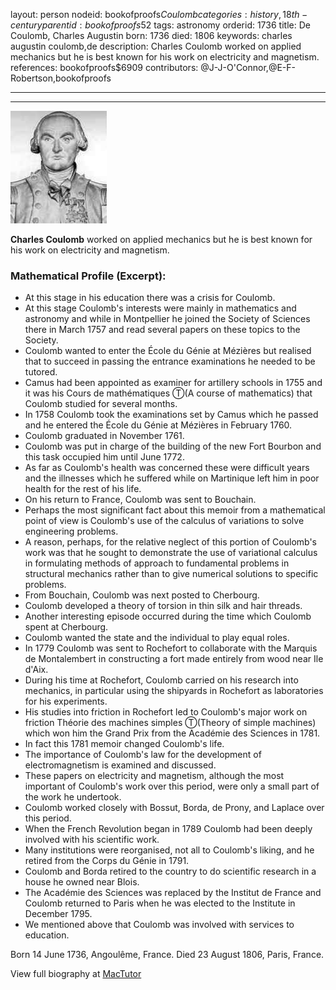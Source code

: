 layout: person
nodeid: bookofproofs$Coulomb
categories: history,18th-century
parentid: bookofproofs$52
tags: astronomy
orderid: 1736
title: De Coulomb, Charles Augustin
born: 1736
died: 1806
keywords: charles augustin coulomb,de
description: Charles Coulomb worked on applied mechanics but he is best known for his work on electricity and magnetism.
references: bookofproofs$6909
contributors: @J-J-O'Connor,@E-F-Robertson,bookofproofs

---



---

![Coulomb.jpg](https://github.com/bookofproofs/bookofproofs.github.io/blob/main/_sources/_assets/images/portraits/Coulomb.jpg?raw=true)

**Charles Coulomb** worked on applied mechanics but he is best known for his work on electricity and magnetism.

### Mathematical Profile (Excerpt):
* At this stage in his education there was a crisis for Coulomb.
* At this stage Coulomb's interests were mainly in mathematics and astronomy and while in Montpellier he joined the Society of Sciences there in March 1757 and read several papers on these topics to the Society.
* Coulomb wanted to enter the École du Génie at Mézières but realised that to succeed in passing the entrance examinations he needed to be tutored.
* Camus had been appointed as examiner for artillery schools in 1755 and it was his Cours de mathématiques Ⓣ(A course of mathematics) that Coulomb studied for several months.
* In 1758 Coulomb took the examinations set by Camus which he passed and he entered the École du Génie at Mézières in February 1760.
* Coulomb graduated in November 1761.
* Coulomb was put in charge of the building of the new Fort Bourbon and this task occupied him until June 1772.
* As far as Coulomb's health was concerned these were difficult years and the illnesses which he suffered while on Martinique left him in poor health for the rest of his life.
* On his return to France, Coulomb was sent to Bouchain.
* Perhaps the most significant fact about this memoir from a mathematical point of view is Coulomb's use of the calculus of variations to solve engineering problems.
* A reason, perhaps, for the relative neglect of this portion of Coulomb's work was that he sought to demonstrate the use of variational calculus in formulating methods of approach to fundamental problems in structural mechanics rather than to give numerical solutions to specific problems.
* From Bouchain, Coulomb was next posted to Cherbourg.
* Coulomb developed a theory of torsion in thin silk and hair threads.
* Another interesting episode occurred during the time which Coulomb spent at Cherbourg.
* Coulomb wanted the state and the individual to play equal roles.
* In 1779 Coulomb was sent to Rochefort to collaborate with the Marquis de Montalembert in constructing a fort made entirely from wood near Ile d'Aix.
* During his time at Rochefort, Coulomb carried on his research into mechanics, in particular using the shipyards in Rochefort as laboratories for his experiments.
* His studies into friction in Rochefort led to Coulomb's major work on friction Théorie des machines simples Ⓣ(Theory of simple machines) which won him the Grand Prix from the Académie des Sciences in 1781.
* In fact this 1781 memoir changed Coulomb's life.
* The importance of Coulomb's law for the development of electromagnetism is examined and discussed.
* These papers on electricity and magnetism, although the most important of Coulomb's work over this period, were only a small part of the work he undertook.
* Coulomb worked closely with Bossut, Borda, de Prony, and Laplace over this period.
* When the French Revolution began in 1789 Coulomb had been deeply involved with his scientific work.
* Many institutions were reorganised, not all to Coulomb's liking, and he retired from the Corps du Génie in 1791.
* Coulomb and Borda retired to the country to do scientific research in a house he owned near Blois.
* The Académie des Sciences was replaced by the Institut de France and Coulomb returned to Paris when he was elected to the Institute in December 1795.
* We mentioned above that Coulomb was involved with services to education.

Born 14 June 1736, Angoulême, France. Died 23 August 1806, Paris, France.

View full biography at [MacTutor](https://mathshistory.st-andrews.ac.uk/Biographies/Coulomb/)
